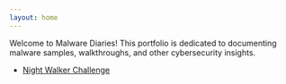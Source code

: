 ```yaml
---
layout: home
---
```


Welcome to Malware Diaries! This portfolio is dedicated to documenting malware samples, walkthroughs, and other cybersecurity insights.

- [Night Walker Challenge](https://github.com/Rinal-M/dfir_diaries.github.io/blob/main/Night_Walker_Report2.pdf)
